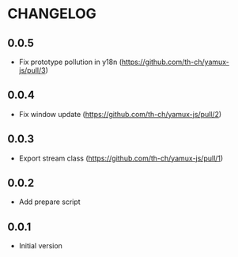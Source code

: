 # CHANGELOG

## 0.0.5

-   Fix prototype pollution in y18n (https://github.com/th-ch/yamux-js/pull/3)

## 0.0.4

-   Fix window update (https://github.com/th-ch/yamux-js/pull/2)

## 0.0.3

-   Export stream class (https://github.com/th-ch/yamux-js/pull/1)

## 0.0.2

-   Add prepare script

## 0.0.1

-   Initial version
